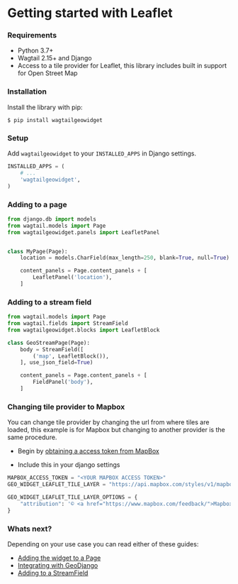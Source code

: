 # Getting started with Leaflet

### Requirements

- Python 3.7+
- Wagtail 2.15+ and Django
- Access to a tile provider for Leaflet, this library includes built in support for Open Street Map


### Installation

Install the library with pip:

```
$ pip install wagtailgeowidget
```


### Setup

Add `wagtailgeowidget` to your `INSTALLED_APPS` in Django settings.

```python
INSTALLED_APPS = (
    # ...
    'wagtailgeowidget',
)
```

### Adding to a page

```python
from django.db import models
from wagtail.models import Page
from wagtailgeowidget.panels import LeafletPanel


class MyPage(Page):
    location = models.CharField(max_length=250, blank=True, null=True)

    content_panels = Page.content_panels + [
        LeafletPanel('location'),
    ]
```

### Adding to a stream field

```python
from wagtail.models import Page
from wagtail.fields import StreamField
from wagtailgeowidget.blocks import LeafletBlock

class GeoStreamPage(Page):
    body = StreamField([
        ('map', LeafletBlock()),
    ], use_json_field=True)

    content_panels = Page.content_panels + [
        FieldPanel('body'),
    ]
```

### Changing tile provider to Mapbox

You can change tile provider by changing the url from where tiles are loaded, this example is for Mapbox but changing to another provider is the same procedure.

- Begin by [obtaining a access token from MapBox](https://docs.mapbox.com/help/getting-started/access-tokens/)

- Include this in your django settings

```python
MAPBOX_ACCESS_TOKEN = "<YOUR MAPBOX ACCESS TOKEN>"
GEO_WIDGET_LEAFLET_TILE_LAYER = "https://api.mapbox.com/styles/v1/mapbox/streets-v11/tiles/{z}/{x}/{y}?access_token=" + MAPBOX_ACCESS_TOKEN

GEO_WIDGET_LEAFLET_TILE_LAYER_OPTIONS = {
    "attribution": '© <a href="https://www.mapbox.com/feedback/">Mapbox</a> © <a href="http://www.openstreetmap.org/copyright">OpenStreetMap</a>',
}
```

### Whats next?

Depending on your use case you can read either of these guides:

- [Adding the widget to a Page](./adding-to-a-page.md)
- [Integrating with GeoDjango](./integrating-with-geodjango.md)
- [Adding to a StreamField](./adding-to-a-streamfield.md)
